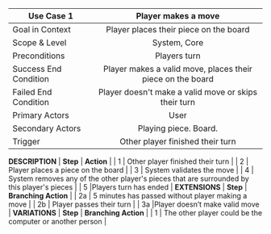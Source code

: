 | Use Case 1              | Player makes a move                                        |
| ------------------------|:----------------------------------------------------------:|
| Goal in Context         | Player places their piece on the board                     |
| Scope & Level           | System, Core                                               |
| Preconditions           | Players turn                                               |
| Success End Condition   | Player makes a valid move, places their piece on the board |
| Failed End Condition    | Player doesn't make a valid move or skips their turn       |
| Primary Actors          | User                                                       |
| Secondary Actors        | Playing piece. Board.                                      |
| Trigger                 | Other player finished their turn                           |
**DESCRIPTION**
| **Step** | **Action**                                               |
| 1        | Other player finished their turn                         |
| 2        | Player places a piece on the board                       |
| 3        | System validates the move                                |
| 4        | System removes any of the other player's pieces that are 
             surrounded by this player's pieces                       |
| 5        |Players turn has ended                                    |
**EXTENSIONS**
| **Step** | **Branching Action**                                     |
| 2a       | 5 minutes has passed without player making a move        |
| 2b       | Player passes their turn                                 |
| 3a       |Player doesn’t make valid move                            |
**VARIATIONS**
| **Step** | **Branching Action**                                     |
|  1       | The other player could be the computer or another person |

